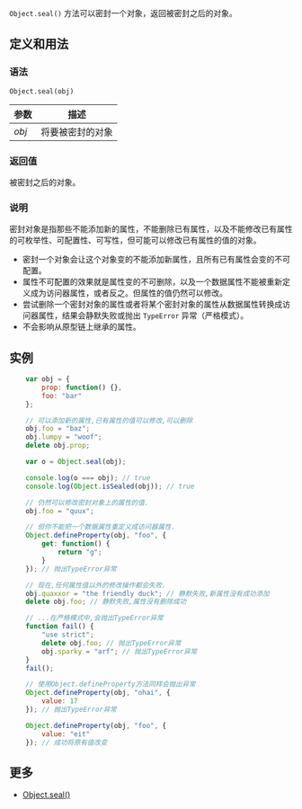 `Object.seal()` 方法可以密封一个对象，返回被密封之后的对象。

## 定义和用法

### 语法

`Object.seal(obj)`

| 参数 | 描述 |
| --- | --- |
| _obj_ | 将要被密封的对象 |

### 返回值

被密封之后的对象。

### 说明

密封对象是指那些不能添加新的属性，不能删除已有属性，以及不能修改已有属性的可枚举性、可配置性、可写性，但可能可以修改已有属性的值的对象。

*   密封一个对象会让这个对象变的不能添加新属性，且所有已有属性会变的不可配置。
*   属性不可配置的效果就是属性变的不可删除，以及一个数据属性不能被重新定义成为访问器属性，或者反之。但属性的值仍然可以修改。
*   尝试删除一个密封对象的属性或者将某个密封对象的属性从数据属性转换成访问器属性，结果会静默失败或抛出 `TypeError` 异常（严格模式）。
*   不会影响从原型链上继承的属性。

## 实例

```javascript
    var obj = {
        prop: function() {},
        foo: "bar"
    };

    // 可以添加新的属性,已有属性的值可以修改,可以删除
    obj.foo = "baz";
    obj.lumpy = "woof";
    delete obj.prop;

    var o = Object.seal(obj);

    console.log(o === obj); // true
    console.log(Object.isSealed(obj)); // true

    // 仍然可以修改密封对象上的属性的值.
    obj.foo = "quux";

    // 但你不能把一个数据属性重定义成访问器属性.
    Object.defineProperty(obj, "foo", {
        get: function() {
            return "g";
        }
    }); // 抛出TypeError异常

    // 现在,任何属性值以外的修改操作都会失败.
    obj.quaxxor = "the friendly duck"; // 静默失败,新属性没有成功添加
    delete obj.foo; // 静默失败,属性没有删除成功

    // ...在严格模式中,会抛出TypeError异常
    function fail() {
        "use strict";
        delete obj.foo; // 抛出TypeError异常
        obj.sparky = "arf"; // 抛出TypeError异常
    }
    fail();

    // 使用Object.defineProperty方法同样会抛出异常
    Object.defineProperty(obj, "ohai", {
        value: 17
    }); // 抛出TypeError异常

    Object.defineProperty(obj, "foo", {
        value: "eit"
    }); // 成功将原有值改变
```

## 更多

*   [Object.seal()](https://developer.mozilla.org/zh-CN/docs/Web/JavaScript/Reference/Global_Objects/Object/seal)